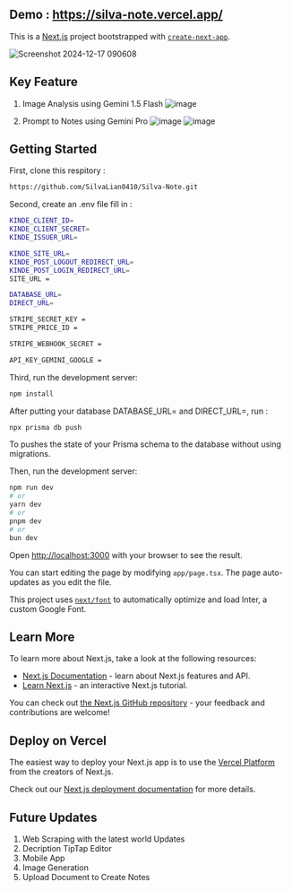 ## Demo : https://silva-note.vercel.app/

This is a [Next.js](https://nextjs.org/) project bootstrapped with [`create-next-app`](https://github.com/vercel/next.js/tree/canary/packages/create-next-app).

![Screenshot 2024-12-17 090608](https://github.com/user-attachments/assets/198b1544-4302-4162-8275-96541bcf49dd)

## Key Feature
1. Image Analysis using Gemini 1.5 Flash
![image](https://github.com/user-attachments/assets/ae4a7647-4ce2-4623-b698-a2756cb1e5b5)

3. Prompt to Notes using Gemini Pro
![image](https://github.com/user-attachments/assets/e9d6466f-1c2b-42d7-8df3-f9f9b83d50ad)
![image](https://github.com/user-attachments/assets/3f01020f-25fe-404a-89e4-2cb3685d56d1)

## Getting Started

First, clone this respitory : 
```bash
https://github.com/SilvaLian0410/Silva-Note.git
```

Second, create an .env file fill in : 
```bash
KINDE_CLIENT_ID=
KINDE_CLIENT_SECRET=
KINDE_ISSUER_URL=

KINDE_SITE_URL=
KINDE_POST_LOGOUT_REDIRECT_URL=
KINDE_POST_LOGIN_REDIRECT_URL=
SITE_URL = 

DATABASE_URL=
DIRECT_URL=

STRIPE_SECRET_KEY = 
STRIPE_PRICE_ID =

STRIPE_WEBHOOK_SECRET =

API_KEY_GEMINI_GOOGLE =
```

Third, run the development server:
```bash
npm install
```

After putting your database DATABASE_URL= and DIRECT_URL=, run : 
```bash
npx prisma db push
```
To pushes the state of your Prisma schema to the database without using migrations.


Then, run the development server:

```bash
npm run dev
# or
yarn dev
# or
pnpm dev
# or
bun dev
```

Open [http://localhost:3000](http://localhost:3000) with your browser to see the result.

You can start editing the page by modifying `app/page.tsx`. The page auto-updates as you edit the file.

This project uses [`next/font`](https://nextjs.org/docs/basic-features/font-optimization) to automatically optimize and load Inter, a custom Google Font.

## Learn More

To learn more about Next.js, take a look at the following resources:

- [Next.js Documentation](https://nextjs.org/docs) - learn about Next.js features and API.
- [Learn Next.js](https://nextjs.org/learn) - an interactive Next.js tutorial.

You can check out [the Next.js GitHub repository](https://github.com/vercel/next.js/) - your feedback and contributions are welcome!

## Deploy on Vercel

The easiest way to deploy your Next.js app is to use the [Vercel Platform](https://vercel.com/new?utm_medium=default-template&filter=next.js&utm_source=create-next-app&utm_campaign=create-next-app-readme) from the creators of Next.js.

Check out our [Next.js deployment documentation](https://nextjs.org/docs/deployment) for more details.


## Future Updates

1. Web Scraping with the latest world Updates
2. Decription TipTap Editor
3. Mobile App
4. Image Generation 
5. Upload Document to Create Notes
